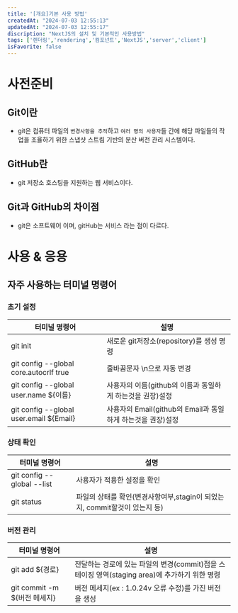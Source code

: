 ```yaml
---
title: '[개요]기본 사용 방법'
createdAt: "2024-07-03 12:55:13"
updatedAt: "2024-07-03 12:55:17"
discription: "NextJS의 설치 및 기본적인 사용방법"
tags: ['렌더링','rendering','컴포넌트','NextJS','server','client']
isFavorite: false
---
```


# 사전준비
## Git이란
- git은 컴퓨터 파일의 `변경사항을 추적`하고 `여러 명의 사용자`들 간에 해당 파일들의 작업을 조율하기 위한 스냅샷 스트림 기반의 분산 버전 관리 시스템이다.
## GitHub란
- git 저장소 호스팅을 지원하는 웹 서비스이다.
## Git과 GitHub의 차이점
- git은 소프트웨어 이며, gitHub는 서비스 라는 점이 다르다.
# 사용 & 응용
## 자주 사용하는 터미널 명령어
### 초기 설정
|터미널 명령어|설명|
|--|--|
|git init|새로운 git저장소(repository)를 생성 명령|
|git config --global core.autocrlf true|줄바꿈문자 \\n으로 자동 변경|
|git config --global user.name ${이름}|사용자의 이름(github의 이름과 동일하게 하는것을 권장)설정|
|git config --global user.email ${Email}|사용자의 Email(github의 Email과 동일하게 하는것을 권장)설정|
### 상태 확인
|터미널 명령어|설명|
|--|--|
|git config --global --list|사용자가 적용한 설정을 확인|
|git status|파일의 상태를 확인(변경사항여부,stagin이 되었는지, commit할것이 있는지 등)|
### 버전 관리
|터미널 명령어|설명|
|--|--|
|git add ${경로}|전달하는 경로에 있는 파일의 변경(commit)점을 스테이징 영역(staging area)에 추가하기 위한 명령|
git commit -m ${버전 메세지}|버전 메세지(ex : 1.0.24v 오류 수정)를 가진 버전을 생성|
